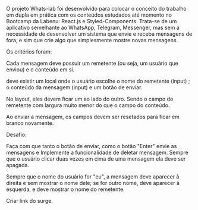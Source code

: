 O projeto Whats-lab foi desenvolvido para colocar o conceito do trabalho em dupla em prática com os conteúdos estudados até momento no Bootcamp da Labenu: React.js e Styled-Components. Trata-se de um aplicativo semelhante ao WhatsApp, Telegram, Messenger, 
mas sem a necessidade de desenvolver um sistema que envie e receba mensagens de fora, e sim que crie algo que simplesmente mostre novas mensagens.

Os critérios foram:

Cada mensagem deve possuir um remetente (ou seja, um usuário que enviou) e o conteúdo em si.

deve existir um local onde o usuário escolhe o nome do remetente (input) ; o conteúdo da mensagem (input) e um botão de enviar.

No layout, eles devem ficar um ao lado do outro. Sendo o campo do remetente com largura muito menor do que o campo do conteúdo.

Ao enviar a mensagem, os campos devem ser resetados para ficar em branco novamente.

Desafio:

Faça com que tanto o botão de enviar, como o botão "Enter" envie as mensagens e Implemente a funcionalidade de deletar mensagem. Sempre que o usuário clicar duas vezes em cima de uma mensagem ela deve ser apagada.

Sempre que o nome do usuário for "eu", a mensagem deve aparecer à direita e sem mostrar o nome dele; se for outro nome, deve aparecer à esquerda, e deve mostrar o nome do remetente.

Criar link do surge.
